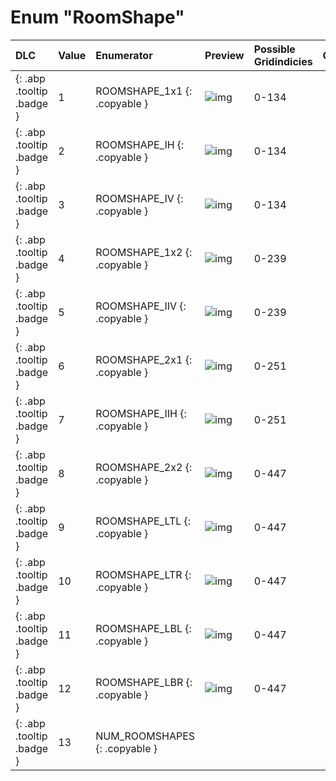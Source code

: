 # Enum "RoomShape"
|DLC|Value|Enumerator|Preview|Possible Gridindicies|Comment|
|:--|:--|:--|:--|:--|:--|
|[ ](#){: .abp .tooltip .badge }|1 |ROOMSHAPE_1x1 {: .copyable } | ![img](/IsaacDocs/images/roomshapes/1.png) | 0-134 | 
|[ ](#){: .abp .tooltip .badge }|2 |ROOMSHAPE_IH {: .copyable } | ![img](/IsaacDocs/images/roomshapes/2.png) | 0-134 | 
|[ ](#){: .abp .tooltip .badge }|3 |ROOMSHAPE_IV {: .copyable } | ![img](/IsaacDocs/images/roomshapes/3.png) | 0-134 | 
|[ ](#){: .abp .tooltip .badge }|4 |ROOMSHAPE_1x2 {: .copyable } | ![img](/IsaacDocs/images/roomshapes/4.png) | 0-239 | 
|[ ](#){: .abp .tooltip .badge }|5 |ROOMSHAPE_IIV {: .copyable } | ![img](/IsaacDocs/images/roomshapes/5.png) | 0-239 | 
|[ ](#){: .abp .tooltip .badge }|6 |ROOMSHAPE_2x1 {: .copyable } | ![img](/IsaacDocs/images/roomshapes/6.png) | 0-251 | 
|[ ](#){: .abp .tooltip .badge }|7 |ROOMSHAPE_IIH {: .copyable } | ![img](/IsaacDocs/images/roomshapes/7.png) | 0-251 | 
|[ ](#){: .abp .tooltip .badge }|8 |ROOMSHAPE_2x2 {: .copyable } | ![img](/IsaacDocs/images/roomshapes/8.png) | 0-447 | 
|[ ](#){: .abp .tooltip .badge }|9 |ROOMSHAPE_LTL {: .copyable } | ![img](/IsaacDocs/images/roomshapes/9.png) | 0-447 | 
|[ ](#){: .abp .tooltip .badge }|10 |ROOMSHAPE_LTR {: .copyable } | ![img](/IsaacDocs/images/roomshapes/10.png) | 0-447 | 
|[ ](#){: .abp .tooltip .badge }|11 |ROOMSHAPE_LBL {: .copyable } | ![img](/IsaacDocs/images/roomshapes/11.png) | 0-447 | 
|[ ](#){: .abp .tooltip .badge }|12 |ROOMSHAPE_LBR {: .copyable } | ![img](/IsaacDocs/images/roomshapes/12.png) | 0-447 | 
|[ ](#){: .abp .tooltip .badge }|13 |NUM_ROOMSHAPES {: .copyable } |  |  | 